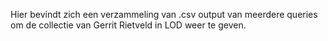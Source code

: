 Hier bevindt zich een verzammeling van .csv output van meerdere queries om de collectie van Gerrit Rietveld in LOD weer te geven.
